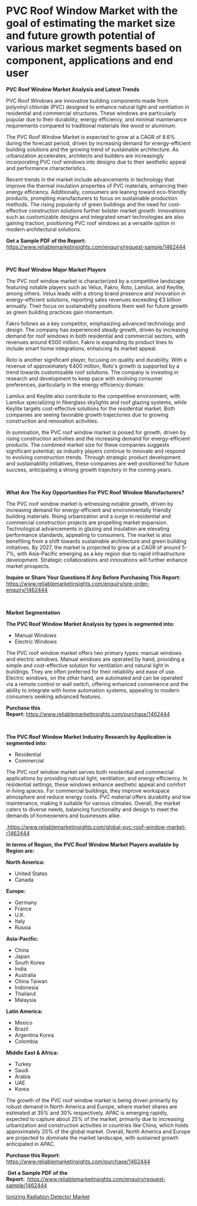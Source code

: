 <p><h1>PVC Roof Window Market with the goal of estimating the market size and future growth potential of various market segments based on component, applications and end user</h1></p><p><strong>PVC Roof Window Market Analysis and Latest Trends</strong></p>
<p><p>PVC Roof Windows are innovative building components made from polyvinyl chloride (PVC) designed to enhance natural light and ventilation in residential and commercial structures. These windows are particularly popular due to their durability, energy efficiency, and minimal maintenance requirements compared to traditional materials like wood or aluminum.</p><p>The PVC Roof Window Market is expected to grow at a CAGR of 8.6% during the forecast period, driven by increasing demand for energy-efficient building solutions and the growing trend of sustainable architecture. As urbanization accelerates, architects and builders are increasingly incorporating PVC roof windows into designs due to their aesthetic appeal and performance characteristics.</p><p>Recent trends in the market include advancements in technology that improve the thermal insulation properties of PVC materials, enhancing their energy efficiency. Additionally, consumers are leaning toward eco-friendly products, prompting manufacturers to focus on sustainable production methods. The rising popularity of green buildings and the need for cost-effective construction solutions further bolster market growth. Innovations such as customizable designs and integrated smart technologies are also gaining traction, positioning PVC roof windows as a versatile option in modern architectural solutions.</p></p>
<p><strong>Get a Sample PDF of the Report:&nbsp;</strong> <a href="https://www.reliablemarketinsights.com/enquiry/request-sample/1462444?utm_campaign=2102&utm_medium=2&utm_source=Github&utm_content=ia&utm_term=02032025&utm_id=pvc-roof-window">https://www.reliablemarketinsights.com/enquiry/request-sample/1462444</a></p>
<p>&nbsp;</p>
<p><strong>PVC Roof Window Major Market Players</strong></p>
<p><p>The PVC roof window market is characterized by a competitive landscape featuring notable players such as Velux, Fakro, Roto, Lamilux, and Keylite, among others. Velux leads with a strong brand presence and innovation in energy-efficient solutions, reporting sales revenues exceeding €3 billion annually. Their focus on sustainability positions them well for future growth as green building practices gain momentum.</p><p>Fakro follows as a key competitor, emphasizing advanced technology and design. The company has experienced steady growth, driven by increasing demand for roof windows in both residential and commercial sectors, with revenues around €500 million. Fakro is expanding its product lines to include smart home integrations, enhancing its market appeal.</p><p>Roto is another significant player, focusing on quality and durability. With a revenue of approximately €400 million, Roto's growth is supported by a trend towards customizable roof solutions. The company is investing in research and development to keep pace with evolving consumer preferences, particularly in the energy efficiency domain.</p><p>Lamilux and Keylite also contribute to the competitive environment, with Lamilux specializing in fiberglass skylights and roof glazing systems, while Keylite targets cost-effective solutions for the residential market. Both companies are seeing favorable growth trajectories due to growing construction and renovation activities.</p><p>In summation, the PVC roof window market is poised for growth, driven by rising construction activities and the increasing demand for energy-efficient products. The combined market size for these companies suggests significant potential, as industry players continue to innovate and respond to evolving construction trends. Through strategic product development and sustainability initiatives, these companies are well-positioned for future success, anticipating a strong growth trajectory in the coming years.</p></p>
<p>&nbsp;</p>
<p><strong>What Are The Key Opportunities For PVC Roof Window Manufacturers?</strong></p>
<p><p>The PVC roof window market is witnessing notable growth, driven by increasing demand for energy-efficient and environmentally friendly building materials. Rising urbanization and a surge in residential and commercial construction projects are propelling market expansion. Technological advancements in glazing and insulation are elevating performance standards, appealing to consumers. The market is also benefiting from a shift towards sustainable architecture and green building initiatives. By 2027, the market is projected to grow at a CAGR of around 5-7%, with Asia-Pacific emerging as a key region due to rapid infrastructure development. Strategic collaborations and innovations will further enhance market prospects.</p></p>
<p><strong>Inquire or Share Your Questions If Any Before Purchasing This Report:</strong> <a href="https://www.reliablemarketinsights.com/enquiry/pre-order-enquiry/1462444?utm_campaign=2102&utm_medium=2&utm_source=Github&utm_content=ia&utm_term=02032025&utm_id=pvc-roof-window">https://www.reliablemarketinsights.com/enquiry/pre-order-enquiry/1462444</a></p>
<p>&nbsp;</p>
<p><strong>Market Segmentation</strong></p>
<p><strong>The PVC Roof Window Market Analysis by types is segmented into:</strong></p>
<p><ul><li>Manual Windows</li><li>Electric Windows</li></ul></p>
<p><p>The PVC roof window market offers two primary types: manual windows and electric windows. Manual windows are operated by hand, providing a simple and cost-effective solution for ventilation and natural light in buildings. They are often preferred for their reliability and ease of use. Electric windows, on the other hand, are automated and can be operated via a remote control or wall switch, offering enhanced convenience and the ability to integrate with home automation systems, appealing to modern consumers seeking advanced features.</p></p>
<p><strong>Purchase this Report:&nbsp;</strong><a href="https://www.reliablemarketinsights.com/purchase/1462444?utm_campaign=2102&utm_medium=2&utm_source=Github&utm_content=ia&utm_term=02032025&utm_id=pvc-roof-window">https://www.reliablemarketinsights.com/purchase/1462444</a></p>
<p>&nbsp;</p>
<p><strong>The PVC Roof Window Market Industry Research by Application is segmented into:</strong></p>
<p><ul><li>Residential</li><li>Commercial</li></ul></p>
<p><p>The PVC roof window market serves both residential and commercial applications by providing natural light, ventilation, and energy efficiency. In residential settings, these windows enhance aesthetic appeal and comfort in living spaces. For commercial buildings, they improve workspace atmosphere and reduce energy costs. PVC material offers durability and low maintenance, making it suitable for various climates. Overall, the market caters to diverse needs, balancing functionality and design to meet the demands of homeowners and businesses alike.</p></p>
<p><a href="https://www.reliablemarketinsights.com/global-pvc-roof-window-market-r1462444?utm_campaign=2102&utm_medium=2&utm_source=Github&utm_content=ia&utm_term=02032025&utm_id=pvc-roof-window">&nbsp;https://www.reliablemarketinsights.com/global-pvc-roof-window-market-r1462444</a></p>
<p><strong>In terms of Region, the PVC Roof Window Market Players available by Region are:</strong></p>
<p>
    <p> <strong> North America: </strong>
        <ul>
            <li>United States</li>
            <li>Canada</li>
        </ul>
        </p> 
    <p> <strong> Europe: </strong>
        <ul>
            <li>Germany</li>
            <li>France</li>
            <li>U.K.</li>
            <li>Italy</li>
            <li>Russia</li>
        </ul>
        </p> 
    <p> <strong> Asia-Pacific: </strong>
        <ul>
            <li>China</li>
            <li>Japan</li>
            <li>South Korea</li>
            <li>India</li>
            <li>Australia</li>
            <li>China Taiwan</li>
            <li>Indonesia</li>
            <li>Thailand</li>
            <li>Malaysia</li>
        </ul>
        </p> 
    <p> <strong> Latin America: </strong>
        <ul>
            <li>Mexico</li>
            <li>Brazil</li>
            <li>Argentina Korea</li>
            <li>Colombia</li>
        </ul>
        </p> 
    <p> <strong> Middle East & Africa: </strong>
        <ul>
            <li>Turkey</li>
            <li>Saudi</li>
            <li>Arabia</li>
            <li>UAE</li>
            <li>Korea</li>
        </ul>
    </p>
    </p>
<p><p>The growth of the PVC roof window market is being driven primarily by robust demand in North America and Europe, where market shares are estimated at 35% and 30% respectively. APAC is emerging rapidly, expected to capture about 25% of the market, primarily due to increasing urbanization and construction activities in countries like China, which holds approximately 20% of the global market. Overall, North America and Europe are projected to dominate the market landscape, with sustained growth anticipated in APAC.</p></p>
<p><strong>Purchase this Report: </strong><a href="https://www.reliablemarketinsights.com/purchase/1462444?utm_campaign=2102&utm_medium=2&utm_source=Github&utm_content=ia&utm_term=02032025&utm_id=pvc-roof-window">https://www.reliablemarketinsights.com/purchase/1462444</a></p>
<p>&nbsp;<strong>Get a Sample PDF of the Report:&nbsp;&nbsp;</strong><a href="https://www.reliablemarketinsights.com/enquiry/request-sample/1462444?utm_campaign=2102&utm_medium=2&utm_source=Github&utm_content=ia&utm_term=02032025&utm_id=pvc-roof-window">https://www.reliablemarketinsights.com/enquiry/request-sample/1462444</a></p>
<p><strong></strong></p>
<p><p><a href="https://github.com/mahnoor2003/Market-Research-Report-List-7/blob/main/ionizing-radiation-detector-market.md?utm_campaign=2102&utm_medium=2&utm_source=Github&utm_content=ia&utm_term=02032025&utm_id=pvc-roof-window">Ionizing Radiation Detector Market</a></p></p>